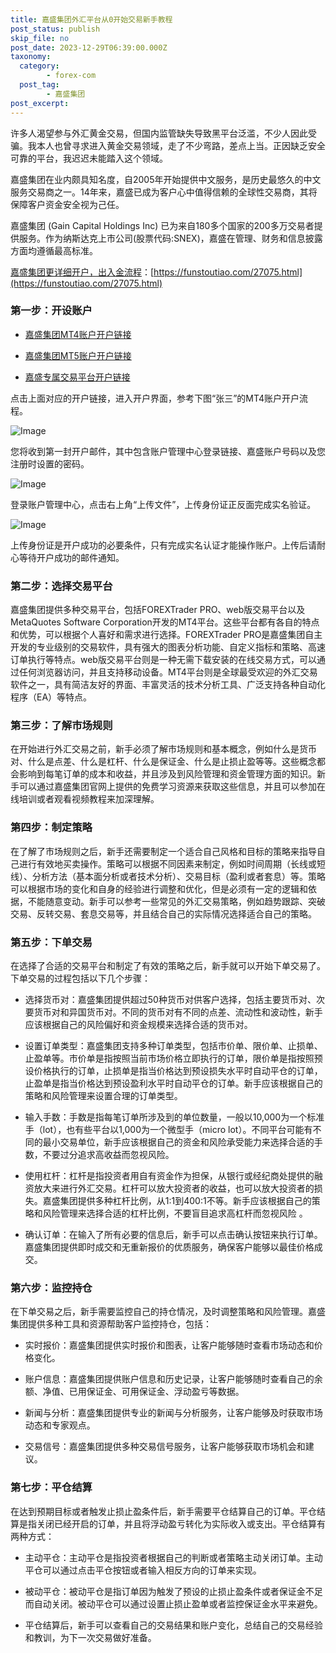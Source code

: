```yaml
---
title: 嘉盛集团外汇平台从0开始交易新手教程
post_status: publish
skip_file: no
post_date: 2023-12-29T06:39:00.000Z
taxonomy:
  category:
        - forex-com
  post_tag:
        - 嘉盛集团
post_excerpt: 
---
```

许多人渴望参与外汇黄金交易，但国内监管缺失导致黑平台泛滥，不少人因此受骗。我本人也曾寻求进入黄金交易领域，走了不少弯路，差点上当。正因缺乏安全可靠的平台，我迟迟未能踏入这个领域。

嘉盛集团在业内颇具知名度，自2005年开始提供中文服务，是历史最悠久的中文服务交易商之一。14年来，嘉盛已成为客户心中值得信赖的全球性交易商，其将保障客户资金安全视为己任。

嘉盛集团 (Gain Capital Holdings Inc) 已为来自180多个国家的200多万交易者提供服务。作为纳斯达克上市公司(股票代码:SNEX)，嘉盛在管理、财务和信息披露方面均遵循最高标准。

[嘉盛集团更详细开户，出入金流程](https://funstoutiao.com/27075.html)：[https://funstoutiao.com/27075.html](https://funstoutiao.com/27075.html)

### 第一步：开设账户

* [嘉盛集团MT4账户开户链接](https://s.ssgg.net/jsmt4)

* [嘉盛集团MT5账户开户链接](https://s.ssgg.net/jsmt5)

* [嘉盛专属交易平台开户链接](https://s.ssgg.net/js)

点击上面对应的开户链接，进入开户界面，参考下图“张三”的MT4账户开户流程。

![Image](https://prod-files-secure.s3.us-west-2.amazonaws.com/39ed1227-6d7d-4570-be36-9ccd4a2c4241/7a167aea-686b-400d-af59-4e18eb607a40/640.png?X-Amz-Algorithm=AWS4-HMAC-SHA256&X-Amz-Content-Sha256=UNSIGNED-PAYLOAD&X-Amz-Credential=ASIAZI2LB466TP5TMEVE%2F20250312%2Fus-west-2%2Fs3%2Faws4_request&X-Amz-Date=20250312T161309Z&X-Amz-Expires=3600&X-Amz-Security-Token=IQoJb3JpZ2luX2VjEHgaCXVzLXdlc3QtMiJHMEUCIF57mErgYn94R0XvZljVJPqtIBZcrhWfvwTiSWBgB9ppAiEAoZJ7Qqc3%2BnRUduyJrmwQHXkyGXwVy9V7u3WRHWv5jMYqiAQIwf%2F%2F%2F%2F%2F%2F%2F%2F%2F%2FARAAGgw2Mzc0MjMxODM4MDUiDHusKW5%2BDqT0GOSHXCrcA%2Bl8SFrwZVaLBriutp1qHmYAamDsQEV3bzWqgow8Zvh2kqJJHtpMRXN6%2BGVyHVGNo0%2BH7Nh1tLXRPHyJIg4MMfAIBwcua%2Fq43GWE26DmtTQ0MTdRLBEpuWIS7Aq%2BwdQ4BACSv6vk43AAJRYsuprh0cP0%2FYdSGzz2C%2F%2F8I%2BYSzSrNh3jKmqXcQlCxO0Y%2FAC%2FUg%2BVULohKMD0dxEdN045R4q4Mwt4cOAEjFxi7rQB0xcYcK8vHi6rNvOk650KuTefyyYN1ki3HfJBp3NNm8i4SobdmDVgg0I%2FA7EUHPAZgE1hSU0hnFiqke0BpgXzNjG38tkYUweb8CDS1y9x%2BCr8yLMdm2lyeSwwQivPfCXrO2FrOgrUBtANN2txgaCLxyKLMk%2B4n3Ib78BUnO156rz1xbF6i1NNpVoRR6FaBi67BOLbQhSx6jY6Gd7eNmz5kl6Q3KqWMHEHPRQVCSfpWrTeiZsgCpTPRjL2ip7ObnemJverVFCAraGtGCGe2uWifPlyuwjx9chCMZRTFmZ80CNSpkFj7YqSahIlwvDaTc0TwnjaLyn1byq5pkJbNRKQmV1BlqsJLq9Z1aSI0D5qCjsVGFW%2BQnyASTIEIABhD3Kdyf9YjM93AkeV1bPWkpUVMMMDexr4GOqUBwOG0s4zviadCmrP8BCCKIlfISEmA68bLqV3NRkoN5CLt9rCZd%2BmLwns%2FpQvjH%2BpiT2SVpiFP%2FOQJsZ2dkVSn7Ham1i652Jjfx64OTdlDarfwc8dvKYvEjWXkHbVwAtx2DwwtGDIVGwuT9PJkd04vtmC26h9ED6jIHz6oUv5tQYhxYHmdjJz5gHtBRq7lpzEJfTRigYVep0C6%2BV4R5Z%2FA8iIanti5&X-Amz-Signature=10271f98aad75838a28590ff299e1155138310aa5c048e01ade8ef9e1ecbab5c&X-Amz-SignedHeaders=host&x-id=GetObject)

您将收到第一封开户邮件，其中包含账户管理中心登录链接、嘉盛账户号码以及您注册时设置的密码。

![Image](https://prod-files-secure.s3.us-west-2.amazonaws.com/39ed1227-6d7d-4570-be36-9ccd4a2c4241/eaa1c6b3-2877-4284-a0e1-530e222c27fb/image.png?X-Amz-Algorithm=AWS4-HMAC-SHA256&X-Amz-Content-Sha256=UNSIGNED-PAYLOAD&X-Amz-Credential=ASIAZI2LB466TP5TMEVE%2F20250312%2Fus-west-2%2Fs3%2Faws4_request&X-Amz-Date=20250312T161309Z&X-Amz-Expires=3600&X-Amz-Security-Token=IQoJb3JpZ2luX2VjEHgaCXVzLXdlc3QtMiJHMEUCIF57mErgYn94R0XvZljVJPqtIBZcrhWfvwTiSWBgB9ppAiEAoZJ7Qqc3%2BnRUduyJrmwQHXkyGXwVy9V7u3WRHWv5jMYqiAQIwf%2F%2F%2F%2F%2F%2F%2F%2F%2F%2FARAAGgw2Mzc0MjMxODM4MDUiDHusKW5%2BDqT0GOSHXCrcA%2Bl8SFrwZVaLBriutp1qHmYAamDsQEV3bzWqgow8Zvh2kqJJHtpMRXN6%2BGVyHVGNo0%2BH7Nh1tLXRPHyJIg4MMfAIBwcua%2Fq43GWE26DmtTQ0MTdRLBEpuWIS7Aq%2BwdQ4BACSv6vk43AAJRYsuprh0cP0%2FYdSGzz2C%2F%2F8I%2BYSzSrNh3jKmqXcQlCxO0Y%2FAC%2FUg%2BVULohKMD0dxEdN045R4q4Mwt4cOAEjFxi7rQB0xcYcK8vHi6rNvOk650KuTefyyYN1ki3HfJBp3NNm8i4SobdmDVgg0I%2FA7EUHPAZgE1hSU0hnFiqke0BpgXzNjG38tkYUweb8CDS1y9x%2BCr8yLMdm2lyeSwwQivPfCXrO2FrOgrUBtANN2txgaCLxyKLMk%2B4n3Ib78BUnO156rz1xbF6i1NNpVoRR6FaBi67BOLbQhSx6jY6Gd7eNmz5kl6Q3KqWMHEHPRQVCSfpWrTeiZsgCpTPRjL2ip7ObnemJverVFCAraGtGCGe2uWifPlyuwjx9chCMZRTFmZ80CNSpkFj7YqSahIlwvDaTc0TwnjaLyn1byq5pkJbNRKQmV1BlqsJLq9Z1aSI0D5qCjsVGFW%2BQnyASTIEIABhD3Kdyf9YjM93AkeV1bPWkpUVMMMDexr4GOqUBwOG0s4zviadCmrP8BCCKIlfISEmA68bLqV3NRkoN5CLt9rCZd%2BmLwns%2FpQvjH%2BpiT2SVpiFP%2FOQJsZ2dkVSn7Ham1i652Jjfx64OTdlDarfwc8dvKYvEjWXkHbVwAtx2DwwtGDIVGwuT9PJkd04vtmC26h9ED6jIHz6oUv5tQYhxYHmdjJz5gHtBRq7lpzEJfTRigYVep0C6%2BV4R5Z%2FA8iIanti5&X-Amz-Signature=e05d4bf8e158582ccd520f5afc53de88baeb1ecc530f2a78e6586d3c7691e4ca&X-Amz-SignedHeaders=host&x-id=GetObject)

登录账户管理中心，点击右上角“上传文件”，上传身份证正反面完成实名验证。

![Image](https://prod-files-secure.s3.us-west-2.amazonaws.com/39ed1227-6d7d-4570-be36-9ccd4a2c4241/54090639-09fc-46b4-a135-e0289f707147/image.png?X-Amz-Algorithm=AWS4-HMAC-SHA256&X-Amz-Content-Sha256=UNSIGNED-PAYLOAD&X-Amz-Credential=ASIAZI2LB466TP5TMEVE%2F20250312%2Fus-west-2%2Fs3%2Faws4_request&X-Amz-Date=20250312T161309Z&X-Amz-Expires=3600&X-Amz-Security-Token=IQoJb3JpZ2luX2VjEHgaCXVzLXdlc3QtMiJHMEUCIF57mErgYn94R0XvZljVJPqtIBZcrhWfvwTiSWBgB9ppAiEAoZJ7Qqc3%2BnRUduyJrmwQHXkyGXwVy9V7u3WRHWv5jMYqiAQIwf%2F%2F%2F%2F%2F%2F%2F%2F%2F%2FARAAGgw2Mzc0MjMxODM4MDUiDHusKW5%2BDqT0GOSHXCrcA%2Bl8SFrwZVaLBriutp1qHmYAamDsQEV3bzWqgow8Zvh2kqJJHtpMRXN6%2BGVyHVGNo0%2BH7Nh1tLXRPHyJIg4MMfAIBwcua%2Fq43GWE26DmtTQ0MTdRLBEpuWIS7Aq%2BwdQ4BACSv6vk43AAJRYsuprh0cP0%2FYdSGzz2C%2F%2F8I%2BYSzSrNh3jKmqXcQlCxO0Y%2FAC%2FUg%2BVULohKMD0dxEdN045R4q4Mwt4cOAEjFxi7rQB0xcYcK8vHi6rNvOk650KuTefyyYN1ki3HfJBp3NNm8i4SobdmDVgg0I%2FA7EUHPAZgE1hSU0hnFiqke0BpgXzNjG38tkYUweb8CDS1y9x%2BCr8yLMdm2lyeSwwQivPfCXrO2FrOgrUBtANN2txgaCLxyKLMk%2B4n3Ib78BUnO156rz1xbF6i1NNpVoRR6FaBi67BOLbQhSx6jY6Gd7eNmz5kl6Q3KqWMHEHPRQVCSfpWrTeiZsgCpTPRjL2ip7ObnemJverVFCAraGtGCGe2uWifPlyuwjx9chCMZRTFmZ80CNSpkFj7YqSahIlwvDaTc0TwnjaLyn1byq5pkJbNRKQmV1BlqsJLq9Z1aSI0D5qCjsVGFW%2BQnyASTIEIABhD3Kdyf9YjM93AkeV1bPWkpUVMMMDexr4GOqUBwOG0s4zviadCmrP8BCCKIlfISEmA68bLqV3NRkoN5CLt9rCZd%2BmLwns%2FpQvjH%2BpiT2SVpiFP%2FOQJsZ2dkVSn7Ham1i652Jjfx64OTdlDarfwc8dvKYvEjWXkHbVwAtx2DwwtGDIVGwuT9PJkd04vtmC26h9ED6jIHz6oUv5tQYhxYHmdjJz5gHtBRq7lpzEJfTRigYVep0C6%2BV4R5Z%2FA8iIanti5&X-Amz-Signature=9a717759a53f8d8e9a9d4fe485e8d96bcb831ba96314d06ccde13a63bc5f6a8e&X-Amz-SignedHeaders=host&x-id=GetObject)

上传身份证是开户成功的必要条件，只有完成实名认证才能操作账户。上传后请耐心等待开户成功的邮件通知。

### 第二步：选择交易平台

嘉盛集团提供多种交易平台，包括FOREXTrader PRO、web版交易平台以及MetaQuotes Software Corporation开发的MT4平台。这些平台都有各自的特点和优势，可以根据个人喜好和需求进行选择。FOREXTrader PRO是嘉盛集团自主开发的专业级别的交易软件，具有强大的图表分析功能、自定义指标和策略、高速订单执行等特点。web版交易平台则是一种无需下载安装的在线交易方式，可以通过任何浏览器访问，并且支持移动设备。MT4平台则是全球最受欢迎的外汇交易软件之一，具有简洁友好的界面、丰富灵活的技术分析工具、广泛支持各种自动化程序（EA）等特点。

### 第三步：了解市场规则

在开始进行外汇交易之前，新手必须了解市场规则和基本概念，例如什么是货币对、什么是点差、什么是杠杆、什么是保证金、什么是止损止盈等等。这些概念都会影响到每笔订单的成本和收益，并且涉及到风险管理和资金管理方面的知识。新手可以通过嘉盛集团官网上提供的免费学习资源来获取这些信息，并且可以参加在线培训或者观看视频教程来加深理解。

### 第四步：制定策略

在了解了市场规则之后，新手还需要制定一个适合自己风格和目标的策略来指导自己进行有效地买卖操作。策略可以根据不同因素来制定，例如时间周期（长线或短线）、分析方法（基本面分析或者技术分析）、交易目标（盈利或者套息）等。策略可以根据市场的变化和自身的经验进行调整和优化，但是必须有一定的逻辑和依据，不能随意变动。新手可以参考一些常见的外汇交易策略，例如趋势跟踪、突破交易、反转交易、套息交易等，并且结合自己的实际情况选择适合自己的策略。

### 第五步：下单交易

在选择了合适的交易平台和制定了有效的策略之后，新手就可以开始下单交易了。下单交易的过程包括以下几个步骤：

* 选择货币对：嘉盛集团提供超过50种货币对供客户选择，包括主要货币对、次要货币对和异国货币对。不同的货币对有不同的点差、流动性和波动性，新手应该根据自己的风险偏好和资金规模来选择合适的货币对。

* 设置订单类型：嘉盛集团支持多种订单类型，包括市价单、限价单、止损单、止盈单等。市价单是指按照当前市场价格立即执行的订单，限价单是指按照预设价格执行的订单，止损单是指当价格达到预设损失水平时自动平仓的订单，止盈单是指当价格达到预设盈利水平时自动平仓的订单。新手应该根据自己的策略和风险管理来设置合理的订单类型。

* 输入手数：手数是指每笔订单所涉及到的单位数量，一般以10,000为一个标准手（lot），也有些平台以1,000为一个微型手（micro lot）。不同平台可能有不同的最小交易单位，新手应该根据自己的资金和风险承受能力来选择合适的手数，不要过分追求高收益而忽视风险。

* 使用杠杆：杠杆是指投资者用自有资金作为担保，从银行或经纪商处提供的融资放大来进行外汇交易。杠杆可以放大投资者的收益，也可以放大投资者的损失。嘉盛集团提供多种杠杆比例，从1:1到400:1不等。新手应该根据自己的策略和风险管理来选择合适的杠杆比例，不要盲目追求高杠杆而忽视风险 。

* 确认订单：在输入了所有必要的信息后，新手可以点击确认按钮来执行订单。嘉盛集团提供即时成交和无重新报价的优质服务，确保客户能够以最佳价格成交。

### 第六步：监控持仓

在下单交易之后，新手需要监控自己的持仓情况，及时调整策略和风险管理。嘉盛集团提供多种工具和资源帮助客户监控持仓，包括：

* 实时报价：嘉盛集团提供实时报价和图表，让客户能够随时查看市场动态和价格变化。

* 账户信息：嘉盛集团提供账户信息和历史记录，让客户能够随时查看自己的余额、净值、已用保证金、可用保证金、浮动盈亏等数据。

* 新闻与分析：嘉盛集团提供专业的新闻与分析服务，让客户能够及时获取市场动态和专家观点。

* 交易信号：嘉盛集团提供多种交易信号服务，让客户能够获取市场机会和建议。

### 第七步：平仓结算

在达到预期目标或者触发止损止盈条件后，新手需要平仓结算自己的订单。平仓结算是指关闭已经开启的订单，并且将浮动盈亏转化为实际收入或支出。平仓结算有两种方式：

* 主动平仓：主动平仓是指投资者根据自己的判断或者策略主动关闭订单。主动平仓可以通过点击平仓按钮或者输入相反方向的订单来实现。

* 被动平仓：被动平仓是指订单因为触发了预设的止损止盈条件或者保证金不足而自动关闭。被动平仓可以通过设置止损止盈单或者监控保证金水平来避免。

* 平仓结算后，新手可以查看自己的交易结果和账户变化，总结自己的交易经验和教训，为下一次交易做好准备。